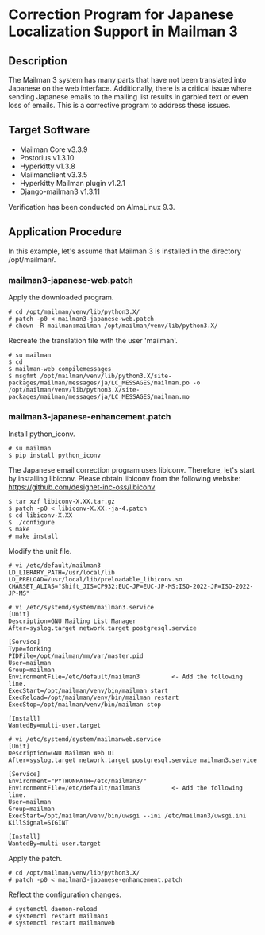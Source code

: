 # Correction Program for Japanese Localization Support in Mailman 3

## Description
The Mailman 3 system has many parts that have not been translated into Japanese on the web interface. Additionally, there is a critical issue where sending Japanese emails to the mailing list results in garbled text or even loss of emails. This is a corrective program to address these issues.

## Target Software
- Mailman Core v3.3.9
- Postorius v1.3.10
- Hyperkitty v1.3.8
- Mailmanclient v3.3.5
- Hyperkitty Mailman plugin v1.2.1
- Django-mailman3 v1.3.11

Verification has been conducted on AlmaLinux 9.3.

## Application Procedure
In this example, let's assume that Mailman 3 is installed in the directory /opt/mailman/.

### mailman3-japanese-web.patch
Apply the downloaded program.
```
# cd /opt/mailman/venv/lib/python3.X/
# patch -p0 < mailman3-japanese-web.patch
# chown -R mailman:mailman /opt/mailman/venv/lib/python3.X/
```

Recreate the translation file with the user 'mailman'.
```
# su mailman
$ cd
$ mailman-web compilemessages
$ msgfmt /opt/mailman/venv/lib/python3.X/site-packages/mailman/messages/ja/LC_MESSAGES/mailman.po -o /opt/mailman/venv/lib/python3.X/site-packages/mailman/messages/ja/LC_MESSAGES/mailman.mo
```

### mailman3-japanese-enhancement.patch
Install python_iconv.
```
# su mailman
$ pip install python_iconv
```

The Japanese email correction program uses libiconv. Therefore, let's start by installing libiconv.
Please obtain libiconv from the following website: https://github.com/designet-inc-oss/libiconv
```
$ tar xzf libiconv-X.XX.tar.gz
$ patch -p0 < libiconv-X.XX.-ja-4.patch
$ cd libiconv-X.XX
$ ./configure
$ make
# make install
```

Modify the unit file.
```
# vi /etc/default/mailman3
LD_LIBRARY_PATH=/usr/local/lib
LD_PRELOAD=/usr/local/lib/preloadable_libiconv.so
CHARSET_ALIAS="Shift_JIS=CP932:EUC-JP=EUC-JP-MS:ISO-2022-JP=ISO-2022-JP-MS"
```
```
# vi /etc/systemd/system/mailman3.service
[Unit]
Description=GNU Mailing List Manager
After=syslog.target network.target postgresql.service

[Service]
Type=forking
PIDFile=/opt/mailman/mm/var/master.pid
User=mailman
Group=mailman
EnvironmentFile=/etc/default/mailman3         <- Add the following line.
ExecStart=/opt/mailman/venv/bin/mailman start
ExecReload=/opt/mailman/venv/bin/mailman restart
ExecStop=/opt/mailman/venv/bin/mailman stop

[Install]
WantedBy=multi-user.target
```
```
# vi /etc/systemd/system/mailmanweb.service
[Unit]
Description=GNU Mailman Web UI
After=syslog.target network.target postgresql.service mailman3.service

[Service]
Environment="PYTHONPATH=/etc/mailman3/"
EnvironmentFile=/etc/default/mailman3         <- Add the following line.
User=mailman
Group=mailman
ExecStart=/opt/mailman/venv/bin/uwsgi --ini /etc/mailman3/uwsgi.ini
KillSignal=SIGINT

[Install]
WantedBy=multi-user.target
```

Apply the patch.
```
# cd /opt/mailman/venv/lib/python3.X/
# patch -p0 < mailman3-japanese-enhancement.patch
```

Reflect the configuration changes.
```
# systemctl daemon-reload
# systemctl restart mailman3
# systemctl restart mailmanweb
```
